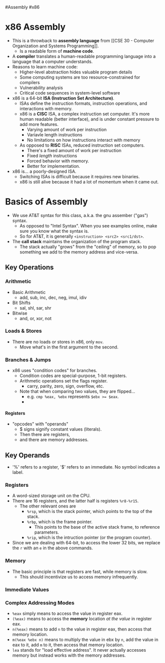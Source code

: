 #Assembly #x86
# x86 Assembly
- This is a throwback to **assembly language** from [[CSE 30 - Computer Organization and Systems Programming]].
	- Is a readable form of **machine code**.
- A **compiler** translates a human-readable programming language into a language that a computer understands.
- Reasons to learn machine code:
	- Higher-level abstraction hides valuable program details
	- Some computing systems are too resource-constrained for compilers
	- Vulnerability analysis
	- Critical code sequences in system-level software
- x86 is a 64-bit **ISA (Instruction Set Architecture)**.
	- ISAs define the instruction formats, instruction operations, and interactions with memory.
	- x86 is a **CISC** ISA, a complex instruction set computer. It's more human readable (better interface), and is under constant pressure to add more features.
		- Varying amount of work per instruction
		- Variavle length instructions
		- No limitations on how instructions interact with memory
	- As opposed to **RISC** ISAs, reduced instruction set computers. 
		- There's a fixed amount of work per instruction
		- Fixed *length* instructions
		- Forced behavior with memory.
		- Better for implementation.
- x86 is... a poorly-designed ISA.
	- Switching ISAs is difficult because it requires new binaries.
	- x86 is still alive because it had a lot of momentum when it came out.

# Basics of Assembly
- We use AT&T syntax for this class, a.k.a. the gnu assember ("gas") syntax.
	- As opposed to "Intel Syntax". When you see examples online, make sure you know what the syntax is.
	- So for AT&T, it is generally `<instruction> <src2> <src1/dst>`.
- The **call stack** maintains the organization of the program stack.
	- The stack actually "grows" from the "ceiling" of memory, so to pop something we add to the memory address and vice-versa.
## Key Operations
### Arithmetic
- Basic Arithmetic
	- add, sub, inc, dec, neg, imul, idiv
- Bit Shifts
	- sal, shl, sar, shr
- Bitwise
	- and, or, xor, not
### Loads & Stores
- There are no loads or stores in x86, only `mov`.
	- Move what's in the first argument to the second.
### Branches & Jumps
- x86 uses "condition codes" for branches.
	- Condition codes are special-purpose, 1-bit registers.
	- Arithmetic operations set the flags register.
		- carry, parity, zero, sign, overflow, etc.
	- Note that when comparing two values, they are flipped...
		- e.g. `cmp %eax, %ebx` represents `$ebx >= $eax`.
		- 


#### Registers
- "opcodes" with "operands"
	- $ signs signify constant values (literals).
	- Then there are registers,
	- and there are memory addresses.

## Key Operands
- '%' refers to a register, '$' refers to an immediate. No symbol indicates a label.
### Registers
- A word-sized storage unit on the CPU.
- There are 16 registers, and the latter half is registers  `%r8-%r15`.
	- The other relevant ones are
		- `%rsp`, which is the stack pointer, which points to the top of the stack.
		- `%rbp`, which is the frame pointer.
			- This points to the base of the active stack frame, to reference parameters.
		- `%rip`, which is the intruction pointer (or the program counter).
- Since we are dealing with 64-bit, to access the lower 32 bits, we replace the `r` with an `e` in the above commands.
### Memory
- The basic principle is that registers are fast, while memory is slow.
	- This should incentivize us to access memory infrequently.
### Immediate Values
### Complex Addressing Modes
- `%eax` simply means to access the value in register eax.
- `(%eax)` means to access the **memory** location *at the value* in register eax.
- `n(%eax)` means to add `n` to the value in register eax, then access that memory location.
- `m(%eax %ebx n)` means to multiply the value in ebx by `n`, add the value in eax to it, add `m` to it, then access that memory location.
- `lea` stands for "load effective address". It never actually accesses memory but instead works with the memory addresses.